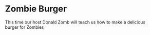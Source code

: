 # Zombie Burger

This time our host Donald Zomb will teach us how to make a delicious burger for Zombies
